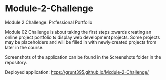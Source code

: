 # Module-2-Challenge
Module 2 Challenge: Professional Portfolio

Module 02 Challenge is about taking the first steps towards creating an online project portfolio to display web development projects. Some projects may be placeholders and will be filled in with newly-created projects from later in the course.

Screenshots of the application can be found in the Screenshots folder in the repository.

Deployed application: https://grunt395.github.io/Module-2-Challenge/
